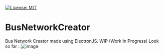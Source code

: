 [![License: MIT](https://img.shields.io/badge/License-MIT-yellow.svg)](https://opensource.org/licenses/MIT)
# BusNetworkCreator

Bus Network Creator made using ElectronJS.
WIP (Work In Progress)
Look so far :
![image](https://user-images.githubusercontent.com/18319764/103049996-2a5fd580-4561-11eb-8b3b-81957911b260.png)
